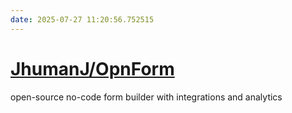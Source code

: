 ```yaml
---
date: 2025-07-27 11:20:56.752515
---
```


# [JhumanJ/OpnForm](https://github.com/JhumanJ/OpnForm)

open-source no-code form builder with integrations and analytics